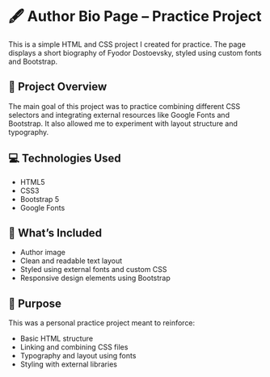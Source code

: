 # 🖋️ Author Bio Page – Practice Project

This is a simple HTML and CSS project I created for practice. The page displays a short biography of Fyodor Dostoevsky, styled using custom fonts and Bootstrap.

## 📌 Project Overview

The main goal of this project was to practice combining different CSS selectors and integrating external resources like Google Fonts and Bootstrap. It also allowed me to experiment with layout structure and typography.

## 💻 Technologies Used

- HTML5  
- CSS3  
- Bootstrap 5  
- Google Fonts

## 📸 What’s Included

- Author image  
- Clean and readable text layout  
- Styled using external fonts and custom CSS  
- Responsive design elements using Bootstrap

## 🎯 Purpose

This was a personal practice project meant to reinforce:
- Basic HTML structure
- Linking and combining CSS files
- Typography and layout using fonts
- Styling with external libraries
